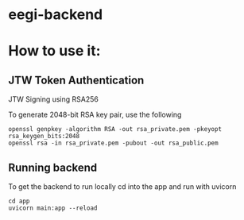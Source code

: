# eegi-backend

# How to use it:

## JTW Token Authentication

JTW Signing using RSA256

To generate 2048-bit RSA key pair, use the following
```
openssl genpkey -algorithm RSA -out rsa_private.pem -pkeyopt rsa_keygen_bits:2048
openssl rsa -in rsa_private.pem -pubout -out rsa_public.pem
```

## Running backend

To get the backend to run locally cd into the app and run with uvicorn

```
cd app
uvicorn main:app --reload
```
